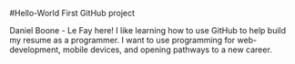 #Hello-World
First GitHub project

Daniel Boone - Le Fay here! I like learning how to use GitHub to help build
my resume as a programmer. I want to use programming for web-development, mobile
devices, and opening pathways to a new career.
